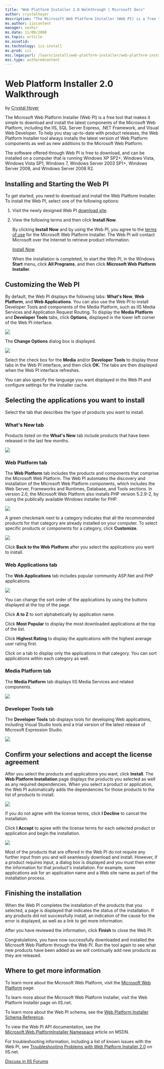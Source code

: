 ```yaml
---
title: "Web Platform Installer 2.0 Walkthrough | Microsoft Docs"
author: crystalhoyer
description: "The Microsoft Web Platform Installer (Web PI) is a free tool that makes it simple to download and install the latest components of the Microsoft Web Platform..."
ms.author: iiscontent
manager: soshir
ms.date: 11/09/2008
ms.topic: article
ms.assetid: 
ms.technology: iis-install
ms.prod: iis
msc.legacyurl: /learn/install/web-platform-installer/web-platform-installer-20-walkthrough
msc.type: authoredcontent
---
```

Web Platform Installer 2.0 Walkthrough
====================
by [Crystal Hoyer](https://github.com/crystalhoyer)

The Microsoft Web Platform Installer (Web PI) is a free tool that makes it simple to download and install the latest components of the Microsoft Web Platform, including the IIS, SQL Server Express, .NET Framework, and Visual Web Developer. To help you stay up-to-date with product releases, the Web Platform Installer tool always installs the latest version of Web Platform components as well as new additions to the Microsoft Web Platform.

The software offered through Web PI is free to download, and can be installed on a computer that is running Windows XP SP2+, Windows Vista, Windows Vista SP1, Windows 7, Windows Server 2003 SP1+, Windows Server 2008, and Windows Server 2008 R2.

## Installing and Starting the Web PI

To get started, you need to download and install the Web Platform Installer. To install the Web PI, select one of the following options:

1. Visit the newly designed Web PI [download site](https://www.microsoft.com/web/channel/products/WebPlatformInstaller.aspx "Web PI download").
2. View the following terms and then click **Install Now**.  

    By clicking **Install Now** and by using the Web PI, you agree to the [terms of use](https://go.microsoft.com/?linkid=9546162 "terms of use") for the Microsoft Web Platform Installer. The Web PI will contact Microsoft over the Internet to retrieve product information.

    [Install Now](https://go.microsoft.com/?linkid=9588072 "Install Now")

    When the installation is completed, to start the Web PI, in the Windows **Start** menu, click **All Programs**, and then click **Microsoft Web Platform Installer**.

## Customizing the Web PI

By default, the Web PI displays the following tabs: **What's New**, **Web Platform**, and **Web Applications**. You can also use the Web PI to install Developer Tools and components of the Media Platform, such as IIS Media Services and Application Request Routing. To display the **Media Platform** and **Developer Tools** tabs, click **Options**, displayed in the lower left corner of the Web PI interface.

[![](web-platform-installer-20-walkthrough/_static/image2.png)](web-platform-installer-20-walkthrough/_static/image1.png)

The **Change Options** dialog box is displayed.

[![](web-platform-installer-20-walkthrough/_static/image4.png)](web-platform-installer-20-walkthrough/_static/image3.png)

Select the check box for the **Media** and/or **Developer Tools** to display those tabs in the Web PI interface, and then click **OK**. The tabs are then displayed when the Web PI interface refreshes.

You can also specify the language you want displayed in the Web PI and configure settings for the Installer cache.

## Selecting the applications you want to install

Select the tab that describes the type of products you want to install.

### What's New tab

Products listed on the **What's New** tab include products that have been released in the last few months.

[![](web-platform-installer-20-walkthrough/_static/image6.png)](web-platform-installer-20-walkthrough/_static/image5.png)

### Web Platform tab

The **Web Platform** tab includes the products and components that comprise the Microsoft Web Platform. The Web PI automates the discovery and installation of the Microsoft Web Platform components, which includes the Web Server, Frameworks and Runtimes, Database, and Tools sections. In version 2.0, the Microsoft Web Platform also installs PHP version 5.2.9-2, by using the publically available Windows installer for PHP.

[![](web-platform-installer-20-walkthrough/_static/image8.png)](web-platform-installer-20-walkthrough/_static/image7.png)

A green checkmark next to a category indicates that all the recommended products for that category are already installed on your computer. To select specific products or components for a category, click **Customize**.

[![](web-platform-installer-20-walkthrough/_static/image10.png)](web-platform-installer-20-walkthrough/_static/image9.png)

Click **Back to the Web Platform** after you select the applications you want to install.

### Web Applications tab

The **Web Applications** tab includes popular community ASP.Net and PHP applications.

[![](web-platform-installer-20-walkthrough/_static/image12.png)](web-platform-installer-20-walkthrough/_static/image11.png)

You can change the sort order of the applications by using the buttons displayed at the top of the page.

Click **A to Z** to sort alphabetically by application name.

Click **Most Popular** to display the most downloaded applications at the top of the list.

Click **Highest Rating** to display the applications with the highest average user rating first.

Click on a tab to display only the applications in that category. You can sort applications within each category as well.

### Media Platform tab

The **Media Platform** tab displays IIS Media Services and related components.

[![](web-platform-installer-20-walkthrough/_static/image14.png)](web-platform-installer-20-walkthrough/_static/image13.png)

### Developer Tools tab

The **Developer Tools** tab displays tools for developing Web applications, including Visual Studio tools and a trial version of the latest release of Microsoft Expression Studio.

[![](web-platform-installer-20-walkthrough/_static/image16.png)](web-platform-installer-20-walkthrough/_static/image15.png)

## Confirm your selections and accept the license agreement

After you select the products and applications you want, click **Install**. The **Web Platform Installation** page displays the products you selected as well as any required dependencies. When you select a product or application, the Web PI automatically adds the dependencies for those products to the list of products to install.

[![](web-platform-installer-20-walkthrough/_static/image18.png)](web-platform-installer-20-walkthrough/_static/image17.png)

If you do not agree with the license terms, click **I Decline** to cancel the installation.

Click **I Accept** to agree with the license terms for each selected product or application and begin the installation.

[![](web-platform-installer-20-walkthrough/_static/image20.png)](web-platform-installer-20-walkthrough/_static/image19.png)

Most of the products that are offered in the Web PI do not require any further input from you and will seamlessly download and install. However, if a product requires input, a dialog box is displayed and you must then enter the information for that product's installation. For example, some applications ask for an application name and a Web site name as part of the installation process.

## Finishing the installation

When the Web PI completes the installation of the products that you selected, a page is displayed that indicates the status of the installation. If any products did not successfully install, an indication of the cause for the error is displayed, as well as a link to get more information.

After you have reviewed the information, click **Finish** to close the Web PI.

Congratulations, you have now successfully downloaded and installed the Microsoft Web Platform through the Web PI. Run the tool again to see what new products have been added as we will continually add new products as they are released.

## Where to get more information

To learn more about the Microsoft Web Platform, visit the [Microsoft Web Platform](https://www.microsoft.com/web/) page.

To learn more about the Microsoft Web Platform Installer, visit the  Web Platform Installer page on IIS.net.

To learn more about the Web PI schema, see the [Web Platform Installer Schema Reference](https://technet.microsoft.com/en-us/library/ee506569(WS.10).aspx).

To view the Web PI API documentation, see the [Microsoft.Web.PlatformInstaller Namespace](https://msdn.microsoft.com/en-us/library/microsoft.web.platforminstaller.aspx) article on MSDN.

For troubleshooting information, including a list of known issues with the Web PI, see [Troubleshooting Problems with Web Platform Installer 2.0](../../troubleshoot/web-platform-installer-issues/troubleshooting-problems-with-microsoft-web-platform-installer.md) on IIS.net.

[Discuss in IIS Forums](https://forums.iis.net/1155.aspx)